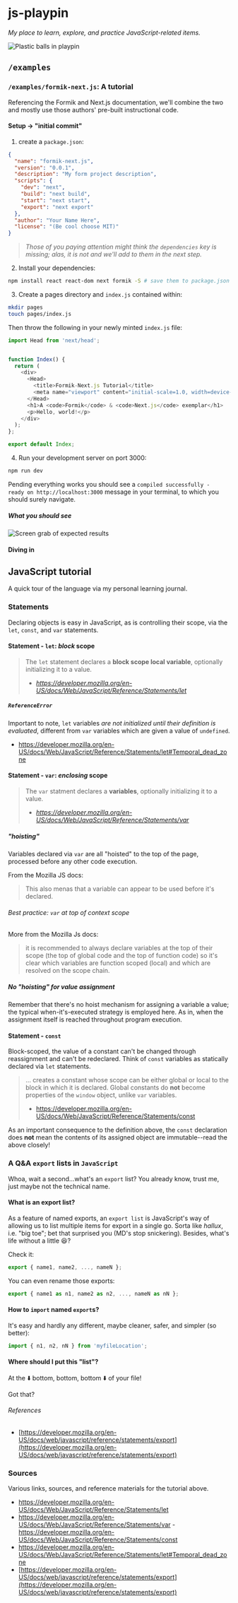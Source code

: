 # js-playpin
_My place to learn, explore, and practice JavaScript-related items._

![Plastic balls in playpin](https://storage.googleapis.com/github.thinkjrs.dev/greyson-joralemon-9IBqihqhuHc-unsplash.jpg)

## `/examples`

### `/examples/formik-next.js`: A tutorial

Referencing the Formik and Next.js documentation, we'll combine the
two and mostly use those authors' pre-built instructional code.

#### Setup -> "initial commit"

1. create a `package.json`:
```json
{
  "name": "formik-next.js",
  "version": "0.0.1",
  "description": "My form project description",
  "scripts": {
    "dev": "next",
    "build": "next build",
    "start": "next start",
    "export": "next export"
  },
  "author": "Your Name Here",
  "license": "(Be cool choose MIT)"
}
```
> _Those of you paying attention might think the `dependencies` key is
> missing; alas, it is not and we'll add to them in the next step._

2. Install your dependencies:
```bash
npm install react react-dom next formik -S # save them to package.json
```
3. Create a pages directory and `index.js` contained within:
```bash
mkdir pages
touch pages/index.js
```

Then throw the following in your newly minted `index.js` file:
```javascript
import Head from 'next/head';


function Index() {
  return (
    <div>
      <Head>
        <title>Formik-Next.js Tutorial</title>
        <meta name="viewport" content="initial-scale=1.0, width=device-width" />
      </Head>
      <h1>A <code>Formik</code> & <code>Next.js</code> exemplar</h1>
      <p>Hello, world!</p>
    </div>
  );
};

export default Index;
```

4. Run your development server on port 3000:
```bash
npm run dev
```

Pending everything works you should see a `compiled successfully - 
ready on http://localhost:3000` message in your terminal, to which
you should surely navigate.

##### What you should see

![Screen grab of expected results](https://storage.googleapis.com/github.thinkjrs.dev/formik-nextjs01.JPG)

#### Diving in



## JavaScript tutorial

A quick tour of the language via my personal learning journal.

### Statements

Declaring objects is easy in JavaScript, as is controlling their scope, via the `let`, `const`, and `var` statements.

#### Statement - `let`: _block_ scope
> The `let` statement declares a **block scope local variable**, optionally initializing it to a value.
> - _https://developer.mozilla.org/en-US/docs/Web/JavaScript/Reference/Statements/let_

##### `ReferenceError` 
Important to note, `let` variables _are not initialized until their definition is evaluated_, different from `var` variables which are given a value of `undefined`.

- https://developer.mozilla.org/en-US/docs/Web/JavaScript/Reference/Statements/let#Temporal_dead_zone
#### Statement - `var`: _enclosing_ scope
> The `var` statment declares a **variables**, optionally initializing it to a value.
> - _https://developer.mozilla.org/en-US/docs/Web/JavaScript/Reference/Statements/var_

##### "hoisting" 

Variables declared via `var` are all "hoisted" to the top of the page, processed before any other code execution.

From the Mozilla JS docs:
> This also menas that a variable can appear to be used before it's declared.

###### Best practice: `var` at top of context scope

More from the Mozilla Js docs:
> it is recommended to always declare variables at the top of their scope (the top of global code and the top of function code) so it's clear which variables are function scoped (local) and which are resolved on the scope chain.

##### No "hoisting" for value assignment
Remember that there's no hoist mechanism for assigning a variable a value; the typical when-it's-executed strategy is employed here. As in, when the assignment itself is reached throughout program execution.

#### Statement - `const`

Block-scoped, the value of a constant can't be changed through
reassignment and can't be redeclared. Think of `const` variables as
statically declared via `let` statements.

> ... creates a constant whose scope can be either global or local to the block in which it is declared. Global constants do **not** become properties of the `window` object, unlike `var` variables.
> - https://developer.mozilla.org/en-US/docs/Web/JavaScript/Reference/Statements/const

As an important consequence to the definition above, the `const` declaration does **not** mean the contents of its assigned object
are immutable--read the above closely!

### A Q&A `export` lists in `JavaScript`

Whoa, wait a second...what's an `export` list? You already know, trust me, just maybe not the technical name. 
#### What is an export list?
As a feature of named exports, an `export list` is JavaScript's way of allowing us to list multiple items for export in a single go. Sorta like _hallux_, i.e. "big toe"; bet that surprised you (MD's stop snickering). Besides, what's life without a little :laughing:?

Check it:
```js
export { name1, name2, ..., nameN };
```

You can even rename those exports:
```js
export { name1 as n1, name2 as n2, ..., nameN as nN };
```
#### How to `import` named `export`s?
It's easy and hardly any different, maybe cleaner, safer, and simpler (so better):
```js
import { n1, n2, nN } from 'myfileLocation';
```

#### Where should I put this "list"?

At the :arrow_down: bottom, bottom, bottom :arrow_down: of your file!

Got that?

###### References

- [https://developer.mozilla.org/en-US/docs/web/javascript/reference/statements/export](https://developer.mozilla.org/en-US/docs/web/javascript/reference/statements/export)


### Sources

Various links, sources, and reference materials for the tutorial above.

- https://developer.mozilla.org/en-US/docs/Web/JavaScript/Reference/Statements/let 
- https://developer.mozilla.org/en-US/docs/Web/JavaScript/Reference/Statements/var 
-https://developer.mozilla.org/en-US/docs/Web/JavaScript/Reference/Statements/const 
- https://developer.mozilla.org/en-US/docs/Web/JavaScript/Reference/Statements/let#Temporal_dead_zone 
- [https://developer.mozilla.org/en-US/docs/web/javascript/reference/statements/export](https://developer.mozilla.org/en-US/docs/web/javascript/reference/statements/export)

